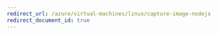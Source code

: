 ```yaml
---
redirect_url: /azure/virtual-machines/linux/capture-image-nodejs
redirect_document_id: true
---
```

